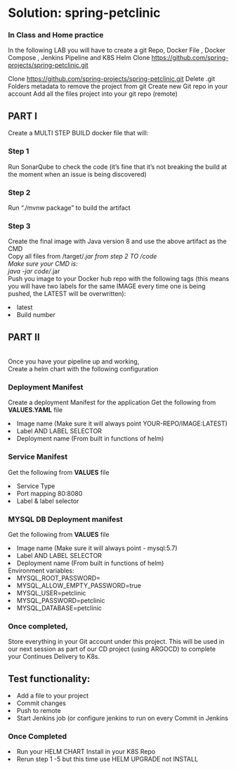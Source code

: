 # Solution: spring-petclinic

 
### In Class and Home practice 
In the following LAB you will have to create a git Repo, Docker File , Docker Compose ,  Jenkins Pipeline and K8S Helm 
Clone https://github.com/spring-projects/spring-petclinic.git

Clone https://github.com/spring-projects/spring-petclinic.git
Delete .git Folders metadata to remove the project from git
Create new Git repo in your account 
Add all the files project into your git repo (remote)

## PART I
Create a MULTI STEP BUILD docker file that will:

### Step 1
 Run SonarQube to check the code (it’s fine that it’s not breaking the build at the moment when an issue is being discovered)

### Step 2 
Run “./mvnw package” to build the artifact

### Step 3 
Create the final image with Java version 8 and use the above artifact as the CMD
<BR>Copy all files from /target/*.jar from step 2 TO /code
<BR>Make sure your CMD is:
<BR>java -jar code/*.jar
<BR>Push you image to your Docker hub repo with the following tags (this means you will have two labels for the same IMAGE every time one is being pushed, the LATEST will be overwritten):
<LI>latest
<LI>Build number


## PART II 
<BR>Once you have your pipeline up and working,
<BR>Create a helm chart with the following configuration

### Deployment Manifest
Create a deployment Manifest for the application
Get the following from <B>VALUES.YAML</b> file
<LI>Image name (Make sure it will always point YOUR-REPO/IMAGE:LATEST)
<LI>Label AND LABEL SELECTOR
<LI>Deployment name (From built in functions of helm)

### Service Manifest 
  Get the following from <B>VALUES</B> file
<LI>Service Type
<LI>Port mapping 80:8080
<LI>Label & label selector

### MYSQL DB Deployment manifest
Get the following from <B>VALUES</B> file
<LI>Image name (Make sure it will always point - mysql:5.7)
<LI>Label AND LABEL SELECTOR
<LI>Deployment name (From built in functions of helm)
</LI>Environment variables:
<LI> MYSQL_ROOT_PASSWORD=
<LI> MYSQL_ALLOW_EMPTY_PASSWORD=true
<LI> MYSQL_USER=petclinic
<LI> MYSQL_PASSWORD=petclinic
<LI> MYSQL_DATABASE=petclinic



### Once completed,
Store everything in your Git account under this project.
This will be used in our next session as part of our CD project (using ARGOCD) to complete your Continues Delivery to K8s.



## Test functionality:
<LI>Add a file to your project
<LI>Commit changes
<LI>Push to remote 
<LI>Start Jenkins job (or configure jenkins to run on every Commit in Jenkins

### Once Completed
<LI>Run your HELM CHART Install in your K8S Repo
<LI>Rerun step 1 -5 but this time use HELM UPGRADE not INSTALL





